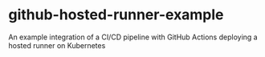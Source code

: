 # github-hosted-runner-example
An example integration of a CI/CD pipeline with GitHub Actions deploying a hosted runner on Kubernetes
